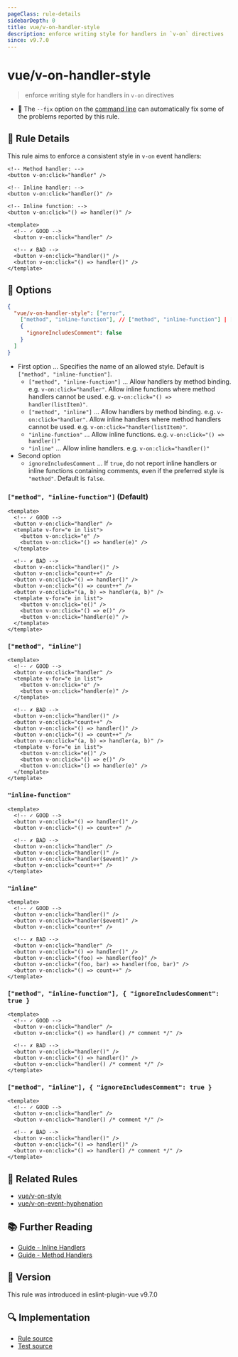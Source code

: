 ```yaml
---
pageClass: rule-details
sidebarDepth: 0
title: vue/v-on-handler-style
description: enforce writing style for handlers in `v-on` directives
since: v9.7.0
---
```


# vue/v-on-handler-style

> enforce writing style for handlers in `v-on` directives

- :wrench: The `--fix` option on the [command line](https://eslint.org/docs/user-guide/command-line-interface#fix-problems) can automatically fix some of the problems reported by this rule.

## :book: Rule Details

This rule aims to enforce a consistent style in `v-on` event handlers:

```vue
<!-- Method handler: -->
<button v-on:click="handler" />

<!-- Inline handler: -->
<button v-on:click="handler()" />

<!-- Inline function: -->
<button v-on:click="() => handler()" />
```

<eslint-code-block fix :rules="{'vue/v-on-handler-style': ['error']}">

```vue
<template>
  <!-- ✓ GOOD -->
  <button v-on:click="handler" />

  <!-- ✗ BAD -->
  <button v-on:click="handler()" />
  <button v-on:click="() => handler()" />
</template>
```

</eslint-code-block>

## :wrench: Options

```json
{
  "vue/v-on-handler-style": ["error",
    ["method", "inline-function"], // ["method", "inline-function"] | ["method", "inline"] | "inline-function" | "inline"
    {
      "ignoreIncludesComment": false
    }
  ]
}
```

- First option ... Specifies the name of an allowed style. Default is `["method", "inline-function"]`.
  - `["method", "inline-function"]` ... Allow handlers by method binding. e.g. `v-on:click="handler"`. Allow inline functions where method handlers cannot be used. e.g. `v-on:click="() => handler(listItem)"`.
  - `["method", "inline"]` ... Allow handlers by method binding. e.g. `v-on:click="handler"`. Allow inline handlers where method handlers cannot be used. e.g. `v-on:click="handler(listItem)"`.
  - `"inline-function"` ... Allow inline functions. e.g. `v-on:click="() => handler()"`
  - `"inline"` ... Allow inline handlers. e.g. `v-on:click="handler()"`
- Second option
  - `ignoreIncludesComment` ... If `true`, do not report inline handlers or inline functions containing comments, even if the preferred style is `"method"`. Default is `false`.

### `["method", "inline-function"]` (Default)

<eslint-code-block fix :rules="{'vue/v-on-handler-style': ['error', ['method', 'inline-function']]}">

```vue
<template>
  <!-- ✓ GOOD -->
  <button v-on:click="handler" />
  <template v-for="e in list">
    <button v-on:click="e" />
    <button v-on:click="() => handler(e)" />
  </template>

  <!-- ✗ BAD -->
  <button v-on:click="handler()" />
  <button v-on:click="count++" />
  <button v-on:click="() => handler()" />
  <button v-on:click="() => count++" />
  <button v-on:click="(a, b) => handler(a, b)" />
  <template v-for="e in list">
    <button v-on:click="e()" />
    <button v-on:click="() => e()" />
    <button v-on:click="handler(e)" />
  </template>
</template>
```

</eslint-code-block>

### `["method", "inline"]`

<eslint-code-block fix :rules="{'vue/v-on-handler-style': ['error', ['method', 'inline']]}">

```vue
<template>
  <!-- ✓ GOOD -->
  <button v-on:click="handler" />
  <template v-for="e in list">
    <button v-on:click="e" />
    <button v-on:click="handler(e)" />
  </template>

  <!-- ✗ BAD -->
  <button v-on:click="handler()" />
  <button v-on:click="count++" />
  <button v-on:click="() => handler()" />
  <button v-on:click="() => count++" />
  <button v-on:click="(a, b) => handler(a, b)" />
  <template v-for="e in list">
    <button v-on:click="e()" />
    <button v-on:click="() => e()" />
    <button v-on:click="() => handler(e)" />
  </template>
</template>
```

</eslint-code-block>

### `"inline-function"`

<eslint-code-block fix :rules="{'vue/v-on-handler-style': ['error', 'inline-function']}">

```vue
<template>
  <!-- ✓ GOOD -->
  <button v-on:click="() => handler()" />
  <button v-on:click="() => count++" />

  <!-- ✗ BAD -->
  <button v-on:click="handler" />
  <button v-on:click="handler()" />
  <button v-on:click="handler($event)" />
  <button v-on:click="count++" />
</template>
```

</eslint-code-block>

### `"inline"`

<eslint-code-block fix :rules="{'vue/v-on-handler-style': ['error', 'inline']}">

```vue
<template>
  <!-- ✓ GOOD -->
  <button v-on:click="handler()" />
  <button v-on:click="handler($event)" />
  <button v-on:click="count++" />

  <!-- ✗ BAD -->
  <button v-on:click="handler" />
  <button v-on:click="() => handler()" />
  <button v-on:click="(foo) => handler(foo)" />
  <button v-on:click="(foo, bar) => handler(foo, bar)" />
  <button v-on:click="() => count++" />
</template>
```

</eslint-code-block>

### `["method", "inline-function"], { "ignoreIncludesComment": true }`

<eslint-code-block fix :rules="{'vue/v-on-handler-style': ['error', ['method', 'inline-function'], {ignoreIncludesComment: true}]}">

```vue
<template>
  <!-- ✓ GOOD -->
  <button v-on:click="handler" />
  <button v-on:click="() => handler() /* comment */" />

  <!-- ✗ BAD -->
  <button v-on:click="handler()" />
  <button v-on:click="() => handler()" />
  <button v-on:click="handler() /* comment */" />
</template>
```

</eslint-code-block>

### `["method", "inline"], { "ignoreIncludesComment": true }`

<eslint-code-block fix :rules="{'vue/v-on-handler-style': ['error', ['method', 'inline'], {ignoreIncludesComment: true}]}">

```vue
<template>
  <!-- ✓ GOOD -->
  <button v-on:click="handler" />
  <button v-on:click="handler() /* comment */" />

  <!-- ✗ BAD -->
  <button v-on:click="handler()" />
  <button v-on:click="() => handler()" />
  <button v-on:click="() => handler() /* comment */" />
</template>
```

</eslint-code-block>

## :couple: Related Rules

- [vue/v-on-style](https://github.com/vuejs/eslint-plugin-vue/tree/refs/tags/master/docs/rules/v-on-style.md)
- [vue/v-on-event-hyphenation](https://github.com/vuejs/eslint-plugin-vue/tree/refs/tags/master/docs/rules/v-on-event-hyphenation.md)

## :books: Further Reading

- [Guide - Inline Handlers]
- [Guide - Method Handlers]

[Guide - Inline Handlers]: https://vuejs.org/guide/essentials/event-handling.html#inline-handlers
[Guide - Method Handlers]: https://vuejs.org/guide/essentials/event-handling.html#method-handlers

## :rocket: Version

This rule was introduced in eslint-plugin-vue v9.7.0

## :mag: Implementation

- [Rule source](https://github.com/vuejs/eslint-plugin-vue/blob/master/lib/rules/v-on-handler-style.js)
- [Test source](https://github.com/vuejs/eslint-plugin-vue/blob/master/tests/lib/rules/v-on-handler-style.js)
